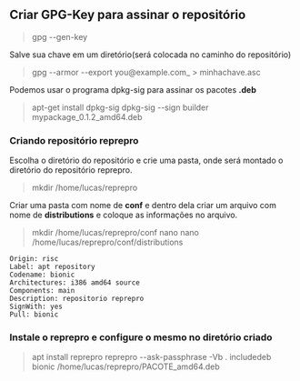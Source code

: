 ## Criar GPG-Key para assinar o repositório

> gpg --gen-key

Salve sua chave em um diretório(será colocada no caminho do repositório)

>  gpg --armor --export you@example.com_ > minhachave.asc

Podemos usar o programa dpkg-sig para assinar os pacotes **.deb**

> apt-get install dpkg-sig dpkg-sig --sign builder
> mypackage_0.1.2_amd64.deb

### Criando repositório reprepro
Escolha o diretório do repositório e crie uma pasta, onde será montado o diretório do repositório reprepro.

> mkdir /home/lucas/reprepro

Criar uma pasta com nome de **conf** e dentro dela criar um arquivo com nome de **distributions** e coloque as informações no arquivo.

> mkdir /home/lucas/reprepro/conf nano
> nano /home/lucas/reprepro/conf/distributions

    Origin: risc  
    Label: apt repository  
    Codename: bionic  
    Architectures: i386 amd64 source  
    Components: main  
    Description: repositorio reprepro 
    SignWith: yes  
    Pull: bionic

### Instale o reprepro e configure o mesmo no diretório criado

> apt install reprepro reprepro --ask-passphrase -Vb . includedeb bionic
> /home/lucas/reprepro/PACOTE_amd64.deb


